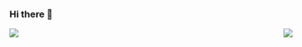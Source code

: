 ### Hi there 👋

<!--
**itsmohsin/itsmohsin** is a ✨ _special_ ✨ repository because its `README.md` (this file) appears on your GitHub profile.

Here are some ideas to get you started:

- 🔭 I’m currently working on ...
- 🌱 I’m currently learning ...
- 👯 I’m looking to collaborate on ...
- 🤔 I’m looking for help with ...
- 💬 Ask me about ...
- 📫 How to reach me: ...
- 😄 Pronouns: ...
- ⚡ Fun fact: ...
-->

<a href="https://github.com/itsmohsin/itsmohsin">
  <img align="left" src="https://github-readme-stats.vercel.app/api?username=itsmohsin&show_icons=true&theme=radical" />
</a>

<a href="https://github.com/itsmohsin/itsmohsin">
<img align="right" src="https://github-readme-stats.vercel.app/api/top-langs/?username=itsmohsin&theme=radical" />
</a>



